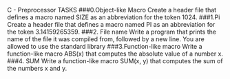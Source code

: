 C - Preprocessor
TASKS
###0.Object-like Macro
Create a header file that defines a macro named SIZE as an abbreviation for the token 1024.
###1.Pi
Create a header file that defines a macro named PI as an abbreviation for the token 3.14159265359.
###2. File name
Write a program that prints the name of the file it was compiled from, followed by a new line.
You are allowed to use the standard library
###3.Function-like macro
Write a function-like macro ABS(x) that computes the absolute value of a number x.
###4. SUM
Write a function-like macro SUM(x, y) that computes the sum of the numbers x and y.
